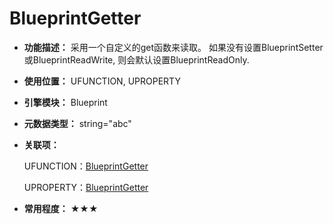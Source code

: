 ﻿# BlueprintGetter

- **功能描述：** 采用一个自定义的get函数来读取。
  如果没有设置BlueprintSetter或BlueprintReadWrite, 则会默认设置BlueprintReadOnly.

- **使用位置：** UFUNCTION, UPROPERTY

- **引擎模块：** Blueprint

- **元数据类型：** string="abc"

- **关联项：**

  UFUNCTION：[BlueprintGetter](../../Specifier/UFUNCTION/Blueprint/BlueprintGetter.md)

  UPROPERTY：[BlueprintGetter](../../Specifier/UPROPERTY/Blueprint/BlueprintGetter/BlueprintGetter.md)

- **常用程度：** ★★★